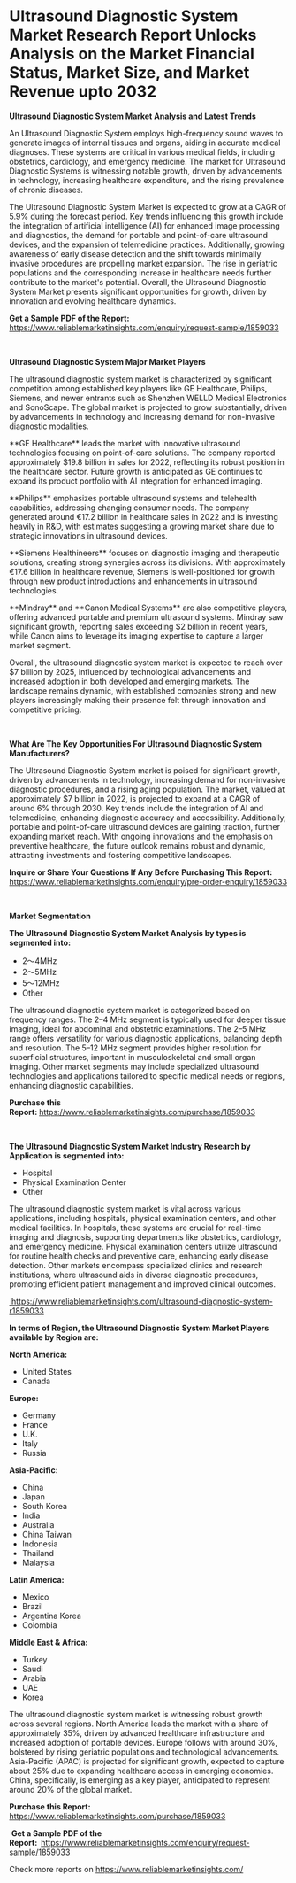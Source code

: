 <p><h1>Ultrasound Diagnostic System Market Research Report Unlocks Analysis on the Market Financial Status, Market Size, and Market Revenue upto 2032</h1></p><p><strong>Ultrasound Diagnostic System Market Analysis and Latest Trends</strong></p>
<p><p>An Ultrasound Diagnostic System employs high-frequency sound waves to generate images of internal tissues and organs, aiding in accurate medical diagnoses. These systems are critical in various medical fields, including obstetrics, cardiology, and emergency medicine. The market for Ultrasound Diagnostic Systems is witnessing notable growth, driven by advancements in technology, increasing healthcare expenditure, and the rising prevalence of chronic diseases.</p><p>The Ultrasound Diagnostic System Market is expected to grow at a CAGR of 5.9% during the forecast period. Key trends influencing this growth include the integration of artificial intelligence (AI) for enhanced image processing and diagnostics, the demand for portable and point-of-care ultrasound devices, and the expansion of telemedicine practices. Additionally, growing awareness of early disease detection and the shift towards minimally invasive procedures are propelling market expansion. The rise in geriatric populations and the corresponding increase in healthcare needs further contribute to the market's potential. Overall, the Ultrasound Diagnostic System Market presents significant opportunities for growth, driven by innovation and evolving healthcare dynamics.</p></p>
<p><strong>Get a Sample PDF of the Report:&nbsp;</strong> <a href="https://www.reliablemarketinsights.com/enquiry/request-sample/1859033?utm_campaign=1994&utm_medium=2&utm_source=Github&utm_content=ia&utm_term=19022025&utm_id=ultrasound-diagnostic-system">https://www.reliablemarketinsights.com/enquiry/request-sample/1859033</a></p>
<p>&nbsp;</p>
<p><strong>Ultrasound Diagnostic System Major Market Players</strong></p>
<p><p>The ultrasound diagnostic system market is characterized by significant competition among established key players like GE Healthcare, Philips, Siemens, and newer entrants such as Shenzhen WELLD Medical Electronics and SonoScape. The global market is projected to grow substantially, driven by advancements in technology and increasing demand for non-invasive diagnostic modalities.</p><p>**GE Healthcare** leads the market with innovative ultrasound technologies focusing on point-of-care solutions. The company reported approximately $19.8 billion in sales for 2022, reflecting its robust position in the healthcare sector. Future growth is anticipated as GE continues to expand its product portfolio with AI integration for enhanced imaging.</p><p>**Philips** emphasizes portable ultrasound systems and telehealth capabilities, addressing changing consumer needs. The company generated around €17.2 billion in healthcare sales in 2022 and is investing heavily in R&D, with estimates suggesting a growing market share due to strategic innovations in ultrasound devices.</p><p>**Siemens Healthineers** focuses on diagnostic imaging and therapeutic solutions, creating strong synergies across its divisions. With approximately €17.6 billion in healthcare revenue, Siemens is well-positioned for growth through new product introductions and enhancements in ultrasound technologies.</p><p>**Mindray** and **Canon Medical Systems** are also competitive players, offering advanced portable and premium ultrasound systems. Mindray saw significant growth, reporting sales exceeding $2 billion in recent years, while Canon aims to leverage its imaging expertise to capture a larger market segment.</p><p>Overall, the ultrasound diagnostic system market is expected to reach over $7 billion by 2025, influenced by technological advancements and increased adoption in both developed and emerging markets. The landscape remains dynamic, with established companies strong and new players increasingly making their presence felt through innovation and competitive pricing.</p></p>
<p>&nbsp;</p>
<p><strong>What Are The Key Opportunities For Ultrasound Diagnostic System Manufacturers?</strong></p>
<p><p>The Ultrasound Diagnostic System market is poised for significant growth, driven by advancements in technology, increasing demand for non-invasive diagnostic procedures, and a rising aging population. The market, valued at approximately $7 billion in 2022, is projected to expand at a CAGR of around 6% through 2030. Key trends include the integration of AI and telemedicine, enhancing diagnostic accuracy and accessibility. Additionally, portable and point-of-care ultrasound devices are gaining traction, further expanding market reach. With ongoing innovations and the emphasis on preventive healthcare, the future outlook remains robust and dynamic, attracting investments and fostering competitive landscapes.</p></p>
<p><strong>Inquire or Share Your Questions If Any Before Purchasing This Report:</strong> <a href="https://www.reliablemarketinsights.com/enquiry/pre-order-enquiry/1859033?utm_campaign=1994&utm_medium=2&utm_source=Github&utm_content=ia&utm_term=19022025&utm_id=ultrasound-diagnostic-system">https://www.reliablemarketinsights.com/enquiry/pre-order-enquiry/1859033</a></p>
<p>&nbsp;</p>
<p><strong>Market Segmentation</strong></p>
<p><strong>The Ultrasound Diagnostic System Market Analysis by types is segmented into:</strong></p>
<p><ul><li>2～4MHz</li><li>2～5MHz</li><li>5～12MHz</li><li>Other</li></ul></p>
<p><p>The ultrasound diagnostic system market is categorized based on frequency ranges. The 2–4 MHz segment is typically used for deeper tissue imaging, ideal for abdominal and obstetric examinations. The 2–5 MHz range offers versatility for various diagnostic applications, balancing depth and resolution. The 5–12 MHz segment provides higher resolution for superficial structures, important in musculoskeletal and small organ imaging. Other market segments may include specialized ultrasound technologies and applications tailored to specific medical needs or regions, enhancing diagnostic capabilities.</p></p>
<p><strong>Purchase this Report:&nbsp;</strong><a href="https://www.reliablemarketinsights.com/purchase/1859033?utm_campaign=1994&utm_medium=2&utm_source=Github&utm_content=ia&utm_term=19022025&utm_id=ultrasound-diagnostic-system">https://www.reliablemarketinsights.com/purchase/1859033</a></p>
<p>&nbsp;</p>
<p><strong>The Ultrasound Diagnostic System Market Industry Research by Application is segmented into:</strong></p>
<p><ul><li>Hospital</li><li>Physical Examination Center</li><li>Other</li></ul></p>
<p><p>The ultrasound diagnostic system market is vital across various applications, including hospitals, physical examination centers, and other medical facilities. In hospitals, these systems are crucial for real-time imaging and diagnosis, supporting departments like obstetrics, cardiology, and emergency medicine. Physical examination centers utilize ultrasound for routine health checks and preventive care, enhancing early disease detection. Other markets encompass specialized clinics and research institutions, where ultrasound aids in diverse diagnostic procedures, promoting efficient patient management and improved clinical outcomes.</p></p>
<p><a href="https://www.reliablemarketinsights.com/ultrasound-diagnostic-system-r1859033?utm_campaign=1994&utm_medium=2&utm_source=Github&utm_content=ia&utm_term=19022025&utm_id=ultrasound-diagnostic-system">&nbsp;https://www.reliablemarketinsights.com/ultrasound-diagnostic-system-r1859033</a></p>
<p><strong>In terms of Region, the Ultrasound Diagnostic System Market Players available by Region are:</strong></p>
<p>
    <p> <strong> North America: </strong>
        <ul>
            <li>United States</li>
            <li>Canada</li>
        </ul>
        </p> 
    <p> <strong> Europe: </strong>
        <ul>
            <li>Germany</li>
            <li>France</li>
            <li>U.K.</li>
            <li>Italy</li>
            <li>Russia</li>
        </ul>
        </p> 
    <p> <strong> Asia-Pacific: </strong>
        <ul>
            <li>China</li>
            <li>Japan</li>
            <li>South Korea</li>
            <li>India</li>
            <li>Australia</li>
            <li>China Taiwan</li>
            <li>Indonesia</li>
            <li>Thailand</li>
            <li>Malaysia</li>
        </ul>
        </p> 
    <p> <strong> Latin America: </strong>
        <ul>
            <li>Mexico</li>
            <li>Brazil</li>
            <li>Argentina Korea</li>
            <li>Colombia</li>
        </ul>
        </p> 
    <p> <strong> Middle East & Africa: </strong>
        <ul>
            <li>Turkey</li>
            <li>Saudi</li>
            <li>Arabia</li>
            <li>UAE</li>
            <li>Korea</li>
        </ul>
    </p>
    </p>
<p><p>The ultrasound diagnostic system market is witnessing robust growth across several regions. North America leads the market with a share of approximately 35%, driven by advanced healthcare infrastructure and increased adoption of portable devices. Europe follows with around 30%, bolstered by rising geriatric populations and technological advancements. Asia-Pacific (APAC) is projected for significant growth, expected to capture about 25% due to expanding healthcare access in emerging economies. China, specifically, is emerging as a key player, anticipated to represent around 20% of the global market.</p></p>
<p><strong>Purchase this Report: </strong><a href="https://www.reliablemarketinsights.com/purchase/1859033?utm_campaign=1994&utm_medium=2&utm_source=Github&utm_content=ia&utm_term=19022025&utm_id=ultrasound-diagnostic-system">https://www.reliablemarketinsights.com/purchase/1859033</a></p>
<p>&nbsp;<strong>Get a Sample PDF of the Report:&nbsp;&nbsp;</strong><a href="https://www.reliablemarketinsights.com/enquiry/request-sample/1859033?utm_campaign=1994&utm_medium=2&utm_source=Github&utm_content=ia&utm_term=19022025&utm_id=ultrasound-diagnostic-system">https://www.reliablemarketinsights.com/enquiry/request-sample/1859033</a></p>
<p><strong></strong></p>
<p>Check more reports on <a href="https://www.reliablemarketinsights.com/?utm_campaign=1994&utm_medium=2&utm_source=Github&utm_content=ia&utm_term=19022025&utm_id=ultrasound-diagnostic-system">https://www.reliablemarketinsights.com/</a></p>